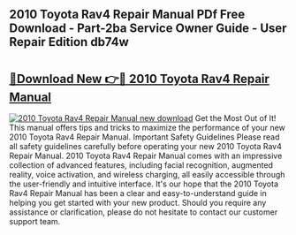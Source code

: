 ## 2010 Toyota Rav4 Repair Manual PDf Free Download - Part-2ba Service Owner Guide - User Repair Edition db74w

# <h2><a href="http://bc11057.oget.top/?id=2010+Toyota+Rav4+Repair+Manual">🔗Download New 👉🔴 2010 Toyota Rav4 Repair Manual</a></h2>

[![2010 Toyota Rav4 Repair Manual new download](https://i.imgur.com/5g1atiW.png)](http://bc11057.oget.top/?id=2010+Toyota+Rav4+Repair+Manual)
Get the Most Out of It! This manual offers tips and tricks to maximize the performance of your new 2010 Toyota Rav4 Repair Manual. Important Safety Guidelines Please read all safety guidelines carefully before operating your new 2010 Toyota Rav4 Repair Manual. 2010 Toyota Rav4 Repair Manual comes with an impressive collection of advanced features, including facial recognition, augmented reality, voice activation, and wireless charging, all easily accessible through the user-friendly and intuitive interface. It's our hope that the 2010 Toyota Rav4 Repair Manual has been a clear and easy-to-understand guide in helping you get started with your new product. Should you require any assistance or clarification, please do not hesitate to contact our customer support team.
